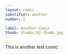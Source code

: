 ```yaml
---
layout: comic
identifier: another
number: 1

label: Another Comic
thumb: thumbs/02-thumb.jpg
---
```


This is another test comic
